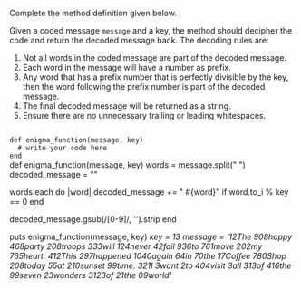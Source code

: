 Complete the method definition given below.

Given a coded message `message` and a key, the method should decipher the code and return the decoded message back. The decoding rules are:

1. Not all words in the coded message are part of the decoded message.
2. Each word in the message will have a number as prefix.
3. Any word that has a prefix number that is perfectly divisible by the key, then the word following the prefix number is part of the decoded message.
4. The final decoded message will be returned as a string.
5. Ensure there are no unnecessary trailing or leading whitespaces.

<codeblock language="ruby" type="exercise" testMode="multipleInput">
<code>
def enigma_function(message, key)
  # write your code here
end
</code>

<solution>
def enigma_function(message, key)
  words = message.split(" ")
  decoded_message = ""

  words.each do |word|
    decoded_message += " #{word}" if word.to_i % key == 0
  end

  decoded_message.gsub(/[0-9]/, '').strip
end
</solution>

<testcases>
<caller>
puts enigma_function(message, key)
</caller>
<testcase>
<i>
key = 13
message = '12The 908happy 468party 208troops 333will 124never 42fail 936to 761move 202my 765heart. 412This 297happened 1040again 64in 70the 17Coffee 780Shop 208today 55at 210sunset 99time. 321I 3want 2to 404visit 3all 313of 416the 99seven 23wonders 3123of 21the 09world'
</i>
</testcase>
</testcases>
</codeblock>

